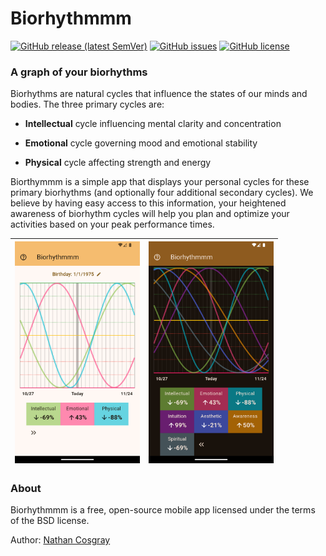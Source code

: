 # Biorhythmmm

[![GitHub release (latest SemVer)](https://img.shields.io/github/v/release/ncosgray/Biorhythmmm?label=latest%20version&sort=semver)](https://github.com/ncosgray/Biorhythmmm/releases)
[![GitHub issues](https://img.shields.io/github/issues/ncosgray/Biorhythmmm?color=red)](https://github.com/ncosgray/Biorhythmmm/issues)
[![GitHub license](https://img.shields.io/github/license/ncosgray/Biorhythmmm?color=lightgrey)](https://github.com/ncosgray/Biorhythmmm/blob/master/LICENSE.txt)

### A graph of your biorhythms

Biorhythms are natural cycles that influence the states of our minds and bodies. The three primary cycles are:

* **Intellectual** cycle influencing mental clarity and concentration

* **Emotional** cycle governing mood and emotional stability

* **Physical** cycle affecting strength and energy

Biorthymmm is a simple app that displays your personal cycles for these primary biorhythms (and optionally four additional secondary cycles). We believe by having easy access to this information, your heightened awareness of biorhythm cycles will help you plan and optimize your activities based on your peak performance times.

<img src="https://github.com/ncosgray/Biorhythmmm/blob/main/fastlane/metadata/android/en-US/images/phoneScreenshots/1.png" width="200"/>|<img src="https://github.com/ncosgray/Biorhythmmm/blob/main/fastlane/metadata/android/en-US/images/phoneScreenshots/2.png" width="200"/>
-|-

### About

Biorhythmmm is a free, open-source mobile app licensed under the terms of the BSD license.

Author: [Nathan Cosgray](https://www.nathanatos.com)
